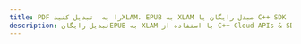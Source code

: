 ---title: PDF را به  تبدیل کنیدXLAM، EPUB به XLAM مبدل رایگان یا C++ SDKdescription: تبدیل رایگانEPUB به XLAM با استفاده از C++ Cloud APIs & SDK همچنین اسناد PDF را در Cloud ایجاد، ویرایش و رندر کنید.---